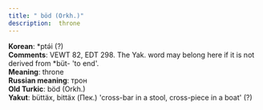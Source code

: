 ```yaml
---
title: " böd (Orkh.)"
description:  throne
---
```


<strong>Korean</strong>:  *ptǝ́i (?)<br>
<strong>Comments</strong>:  VEWT 82, EDT 298. The Yak. word may belong here if it is not derived from *büt- 'to end'.<br>
<strong>Meaning</strong>:  throne<br>
<strong>Russian meaning</strong>:  трон<br>
<strong>Old Turkic</strong>:  böd (Orkh.)<br>
<strong>Yakut</strong>:  büttäx, bittäx (Пек.) 'cross-bar in a stool, cross-piece in a boat' (?)<br>


